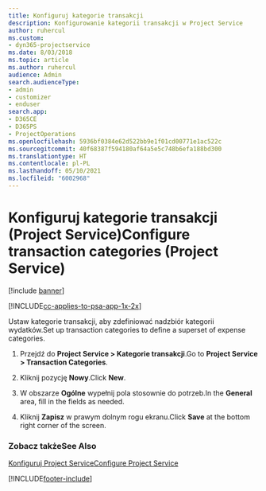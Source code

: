 ```yaml
---
title: Konfiguruj kategorie transakcji
description: Konfigurowanie kategorii transakcji w Project Service
author: ruhercul
ms.custom:
- dyn365-projectservice
ms.date: 8/03/2018
ms.topic: article
ms.author: ruhercul
audience: Admin
search.audienceType:
- admin
- customizer
- enduser
search.app:
- D365CE
- D365PS
- ProjectOperations
ms.openlocfilehash: 5936bf0384e62d522bb9e1f01cd00771e1ac522c
ms.sourcegitcommit: 40f68387f594180af64a5e5c748b6efa188bd300
ms.translationtype: HT
ms.contentlocale: pl-PL
ms.lasthandoff: 05/10/2021
ms.locfileid: "6002968"
---
```

# <a name="configure-transaction-categories-project-service"></a><span data-ttu-id="b569b-103">Konfiguruj kategorie transakcji (Project Service)</span><span class="sxs-lookup"><span data-stu-id="b569b-103">Configure transaction categories (Project Service)</span></span>

[!include [banner](../includes/psa-now-project-operations.md)]

[!INCLUDE[cc-applies-to-psa-app-1x-2x](../includes/cc-applies-to-psa-app-1x-2x.md)]

<span data-ttu-id="b569b-104">Ustaw kategorie transakcji, aby zdefiniować nadzbiór kategorii wydatków.</span><span class="sxs-lookup"><span data-stu-id="b569b-104">Set up transaction categories to define a superset of expense categories.</span></span>  
  
1.  <span data-ttu-id="b569b-105">Przejdź do **Project Service > Kategorie transakcji**.</span><span class="sxs-lookup"><span data-stu-id="b569b-105">Go to **Project Service > Transaction Categories**.</span></span>  
  
2.  <span data-ttu-id="b569b-106">Kliknij pozycję **Nowy**.</span><span class="sxs-lookup"><span data-stu-id="b569b-106">Click **New**.</span></span>  
  
3.  <span data-ttu-id="b569b-107">W obszarze **Ogólne** wypełnij pola stosownie do potrzeb.</span><span class="sxs-lookup"><span data-stu-id="b569b-107">In the **General** area, fill in the fields as needed.</span></span>  
  
4.  <span data-ttu-id="b569b-108">Kliknij **Zapisz** w prawym dolnym rogu ekranu.</span><span class="sxs-lookup"><span data-stu-id="b569b-108">Click **Save** at the bottom right corner of the screen.</span></span>  
  
### <a name="see-also"></a><span data-ttu-id="b569b-109">Zobacz także</span><span class="sxs-lookup"><span data-stu-id="b569b-109">See Also</span></span>  
 [<span data-ttu-id="b569b-110">Konfiguruj Project Service</span><span class="sxs-lookup"><span data-stu-id="b569b-110">Configure Project Service</span></span>](../psa/configure.md)


[!INCLUDE[footer-include](../includes/footer-banner.md)]